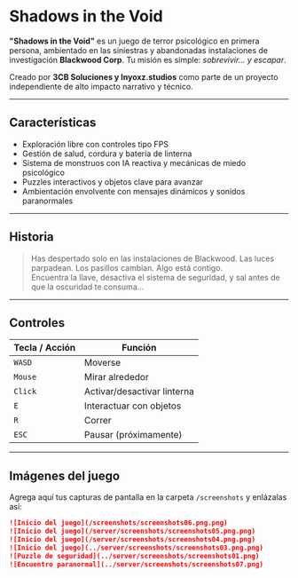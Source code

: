 #  Shadows in the Void

**"Shadows in the Void"** es un juego de terror psicológico en primera persona, ambientado en las siniestras y abandonadas instalaciones de investigación **Blackwood Corp**. Tu misión es simple: *sobrevivir... y escapar*.

Creado por **3CB Soluciones y Inyoxz.studios** como parte de un proyecto independiente de alto impacto narrativo y técnico.

---

##  Características

- Exploración libre con controles tipo FPS
- Gestión de salud, cordura y batería de linterna
- Sistema de monstruos con IA reactiva y mecánicas de miedo psicológico
- Puzzles interactivos y objetos clave para avanzar
- Ambientación envolvente con mensajes dinámicos y sonidos paranormales

---

##  Historia

> Has despertado solo en las instalaciones de Blackwood. Las luces parpadean. Los pasillos cambian. Algo está contigo.  
> Encuentra la llave, desactiva el sistema de seguridad, y sal antes de que la oscuridad te consuma...

---

##  Controles

| Tecla / Acción | Función |
|----------------|---------|
| `WASD`         | Moverse |
| `Mouse`        | Mirar alrededor |
| `Click`        | Activar/desactivar linterna |
| `E`            | Interactuar con objetos |
| `R`            | Correr |
| `ESC`          | Pausar (próximamente) |

---

##  Imágenes del juego

Agrega aquí tus capturas de pantalla en la carpeta `/screenshots` y enlázalas así:

```markdown
![Inicio del juego](/screenshots/screenshots06.png.png)
![Inicio del juego](/server/screenshots/screenshots05.png.png)
![Inicio del juego](/server/screenshots/screenshots04.png.png)
![Inicio del juego](../server/screenshots/screenshots03.png.png)
![Puzzle de seguridad](../server/screenshots/screenshots01.png)
![Encuentro paranormal](../server/screenshots/screenshots07.png)
